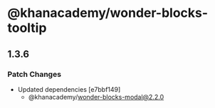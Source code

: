 # @khanacademy/wonder-blocks-tooltip

## 1.3.6
### Patch Changes

- Updated dependencies [e7bbf149]
  - @khanacademy/wonder-blocks-modal@2.2.0
